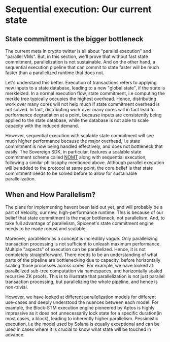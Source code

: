 # Sequential execution: Our current state

## State commitment is the bigger bottleneck

The current meta in crypto twitter is all about "parallel execution" and "parallel VMs". But, in this section, we'll prove that without fast state commitment, parallelization is not sustainable. And on the other hand, a sequential execution pipeline that can commit to state faster will be much faster than a parallelized runtime that does not.

Let's understand this better. Execution of transactions refers to applying new inputs to a state database, leading to a new "global state", if the state is merkleized. In a normal execution flow, state commitment, i.e computing the merkle tree typically occupies the highest overhead. Hence, distributing work over many cores will not help much if state commitment overhead is not solved. In fact, distributing work over many cores will in fact lead to performance degradation at a point, because inputs are consistently being applied to the state database, while the database is not able to scale capacity with the induced demand.

However, sequential execution with scalable state commitment will see much higher performance because the major overhead, i.e state commitment is now being handled effectively, and does not bottleneck that easily. The Sovereign SDK, in particular, features a scalable state commitment scheme called [NOMT](../nearly-optimal-merkle-tree.md) along with sequential execution, following a similar philosophy mentioned above. Although parallel execution will be added to the protocol at same point, the core belief is that state commitment needs to be solved before to allow for sustainable parallelization.&#x20;

## When and How Parallelism?

The plans for implementing havent been laid out yet, and will probably be a part of Velocity, our new, high-performance runtime. This is because of our belief that state commitment is the major bottleneck, not parallelism. And, to take full advantage of parallelism, Spicenet's state commitment engine needs to be made robust and scalable.&#x20;

Moreover, parallelism as a concept is incredibly vague. Only parallelizing transaction processing is not sufficient to unleash maximum performance. Multiple "aspects" of execution can be parallelized. Hence, it is not completely straightforward. There needs to be an understanding of what parts of the pipeline are bottlenecking due to capacity, before horizontally scaling those processes across cores. For example, we have looked at parallelized sub-tree computation via namespaces, and horizontally scaled recursive ZK proofs. This is to illustrate that parallelization is not just parallel transaction processing, but parallelizing the whole pipeline, and hence is non-trivial.&#x20;

However, we have looked at different parallelization models for different use-cases and deeply understood the nuances between each model. For example, the Block-STM execution engine pioneered  by Aptos is highly impressive as it does not unnecessarily lock state for a specific duration(in most cases, a block), leading to inherently higher parallelism. Pessimistic execution, i.e the model used by Solana is equally exceptional and can be used in cases where it is crucial to know what state will be touched in advance.&#x20;

